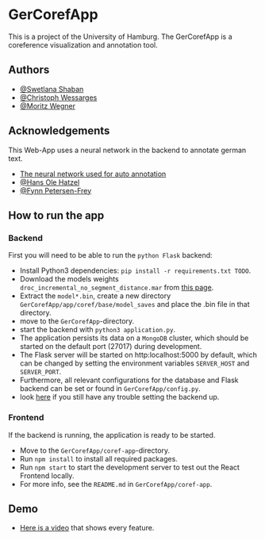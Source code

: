# GerCorefApp

This is a project of the University of Hamburg. The GerCorefApp is a coreference visualization and annotation tool.

## Authors

- [@Swetlana Shaban](https://github.com/SwetlanaShaban)
- [@Christoph Wessarges](https://github.com/ChrisWess)
- [@Moritz Wegner](https://github.com/MoWe97)


## Acknowledgements
This Web-App uses a neural network in the backend to annotate german text.  
 - [The neural network used for auto annotation](https://github.com/uhh-lt/neural-coref)
 - [@Hans Ole Hatzel](https://github.com/hatzel)
 - [@Fynn Petersen-Frey](https://github.com/fynnos)


## How to run the app

### Backend
First you will need to be able to run the `python Flask` backend:
 - Install Python3 dependencies: `pip install -r requirements.txt TODO`.
 - Download the models weights `droc_incremental_no_segment_distance.mar` from [this page](https://github.com/uhh-lt/neural-coref/releases).
 - Extract the `model*.bin`, create a new directory `GerCorefApp/app/coref/base/model_saves` and place the .bin file in that directory.
 - move to the `GerCorefApp`-directory.
 - start the backend with `python3 application.py`.
 - The application persists its data on a `MongoDB` cluster, which should be started on the default port (27017) during development.
 - The Flask server will be started on http:localhost:5000 by default, which can be changed by setting the environment variables `SERVER_HOST` and `SERVER_PORT`.
 - Furthermore, all relevant configurations for the database and Flask backend can be set or found in `GerCorefApp/config.py`.
 - look [here](https://github.com/uhh-lt/neural-coref) if you still have any trouble setting the backend up.

### Frontend
If the backend is running, the application is ready to be started. 
 - Move to the `GerCorefApp/coref-app`-directory.
 - Run `npm install` to install all required packages.
 - Run `npm start` to start the development server to test out the React Frontend locally.
 - For more info, see the `README.md` in `GerCorefApp/coref-app`.

## Demo
* [Here is a video](https://cloud.mafiasi.de/s/CXEYqsoni88Zm5k) that shows every feature.


